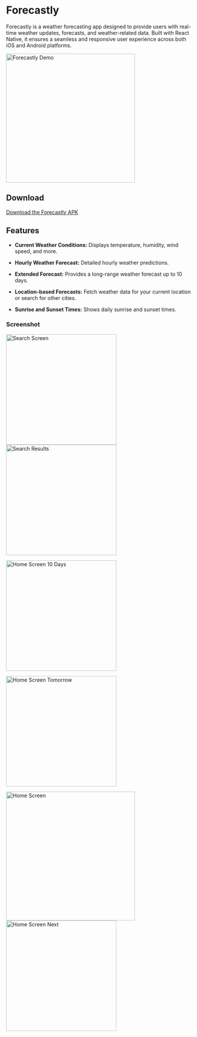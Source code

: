 # Forecastly

Forecastly is a weather forecasting app designed to provide users with real-time weather updates, forecasts, and weather-related data. Built with React Native, it ensures a seamless and responsive user experience across both iOS and Android platforms.

<p>
  <img src="https://codebyakshay.com/demo_forecastly/demo.gif" alt="Forecastly Demo" width="350" />
</p>

## Download

[Download the Forecastly APK](https://codebyakshay.com/demo_forecastly/forecastley-V.1.apk)

## Features

- **Current Weather Conditions:** Displays temperature, humidity, wind speed, and more.

- **Hourly Weather Forecast:** Detailed hourly weather predictions.
- **Extended Forecast:** Provides a long-range weather forecast up to 10 days.
- **Location-based Forecasts:** Fetch weather data for your current location or search for other cities.

- **Sunrise and Sunset Times:** Shows daily sunrise and sunset times.

### Screenshot

<p>
  <img src="https://codebyakshay.com/demo_forecastly/Search.png" alt="Search Screen" width="300" />
  <img src="https://codebyakshay.com/demo_forecastly/Search_result.png" alt="Search Results" width="300" />
</p>

<p>
  <img src="https://codebyakshay.com/demo_forecastly/Home_10Day.png" alt="Home Screen 10 Days" width="300" />
</p>

<p>
  <img src="https://codebyakshay.com/demo_forecastly/Home_nextDay.png" alt="Home Screen Tomorrow" width="300" />
</p>

<p>
  <img src="https://codebyakshay.com/demo_forecastly/Home_1.png" alt="Home Screen" width="350" />
  <img src="https://codebyakshay.com/demo_forecastly/Home_2.png" alt="Home Screen Next" width="300" />
</p>
